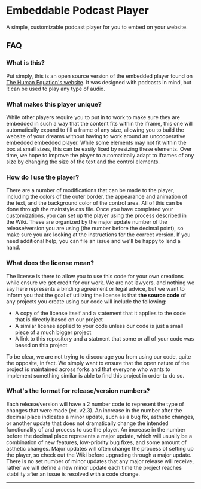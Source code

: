 # Embeddable Podcast Player
A simple, customizable podcast player for you to embed on your website.

## FAQ

### What is this?
Put simply, this is an open source version of the embedded player found on [The Human Equation's website](https://rebrand.ly/human-equation). It was designed with podcasts in mind, but it can be used to play any type of audio.

### What makes this player unique?
While other players require you to put in to work to make sure they are embedded in such a way that the content fits within the iframe, this one will automatically expand to fill a frame of any size, allowing you to build the website of your dreams without having to work around an uncooperative embedded embedded player. While some elements may not fit within the box at small sizes, this can be easily fixed by resizing these elements. Over time, we hope to improve the player to automatically adapt to iframes of any size by changing the size of the text and the control elements.

### How do I use the player?
There are a number of modifications that can be made to the player, including the colors of the outer border, the appearance and animation of the text, and the background color of the control area. All of this can be done through the mainstyle.css file. Once you have completed your customizations, you can set up the player using the process described in the Wiki. These are organized by the major update number of the release/version you are using (the number before the decimal point), so make sure you are looking at the instructions for the correct version. If you need additional help, you can file an issue and we'll be happy to lend a hand.

### What does the license mean?
The license is there to allow you to use this code for your own creations while ensure we get credit for our work. We are not lawyers, and nothing we say here represents a binding agreement or legal advice, but we want to inform you that the goal of utilizing the license is that **the source code** of any projects you create using our code will include the following:

- A copy of the license itself and a statement that it applies to the code that is directly based on our project
- A similar license applied to your code unless our code is just a small piece of a much bigger project
- A link to this repository and a statment that some or all of your code was based on this project

To be clear, we are not trying to discourage you from using our code, quite the opposite, in fact. We simply want to ensure that the open nature of the project is maintained across forks and that everyone who wants to implement something similar is able to find this project in order to do so.

### What's the format for release/version numbers?
Each release/version will have a 2 number code to represent the type of changes that were made (ex. v2.3). An increase in the number after the decimal place indicates a minor update, such as a bug fix, asthetic changes, or another update that does not dramatically change the intended functionality of and process to use the player. An increase in the number before the decimal place represents a major update, which will usually be a combination of new features, low-priority bug fixes, and some amount of asthetic changes. Major updates will often change the process of setting up the player, so check out the Wiki before upgrading through a major update. There is no set number of minor updates that any major release will receive, rather we will define a new minor update each time the project reaches stability after an issue is resolved with a code change.

---
